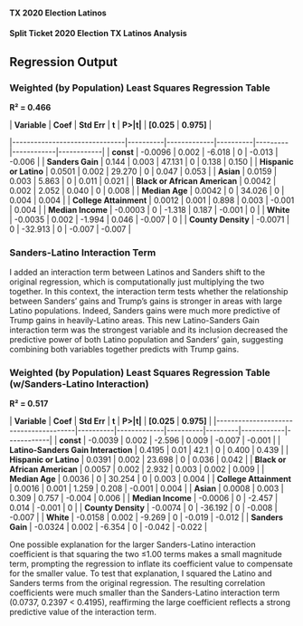 #### TX 2020 Election Latinos
#### Split Ticket 2020 Election TX Latinos Analysis

## Regression Output

### Weighted (by Population) Least Squares Regression Table
**R² = 0.466**

| **Variable**                  | **Coef** | **Std Err** | **t**    | **P>|t|** | **[0.025** | **0.975]** |

|-------------------------------|----------|-------------|----------|---------|------------|------------|
| **const**                     | -0.0096  | 0.002       | -6.018   | 0       | -0.013     | -0.006     |
| **Sanders Gain**              | 0.144    | 0.003       | 47.131   | 0       | 0.138      | 0.150      |
| **Hispanic or Latino**        | 0.0501   | 0.002       | 29.270   | 0       | 0.047      | 0.053      |
| **Asian**                     | 0.0159   | 0.003       | 5.863    | 0       | 0.011      | 0.021      |
| **Black or African American** | 0.0042   | 0.002       | 2.052    | 0.040   | 0          | 0.008      |
| **Median Age**                | 0.0042   | 0           | 34.026   | 0       | 0.004      | 0.004      |
| **College Attainment**        | 0.0012   | 0.001       | 0.898    | 0.003   | -0.001     | 0.004      |
| **Median Income**             | -0.0003  | 0           | -1.318   | 0.187   | -0.001     | 0          |
| **White**                     | -0.0035  | 0.002       | -1.994   | 0.046   | -0.007     | 0          |
| **County Density**            | -0.0071  | 0           | -32.913  | 0       | -0.007     | -0.007     |

### Sanders-Latino Interaction Term

I added an interaction term between Latinos and Sanders shift to the original regression, which is computationally just multiplying the two together. In this context, the interaction term tests whether the relationship between Sanders’ gains and Trump’s gains is stronger in areas with large Latino populations. Indeed, Sanders gains were much more predictive of Trump gains in heavily-Latino areas. This new Latino-Sanders Gain interaction term was the strongest variable and its inclusion decreased the predictive power of both Latino population and Sanders’ gain, suggesting combining both variables together predicts with Trump gains.

### Weighted (by Population) Least Squares Regression Table (w/Sanders-Latino Interaction)
**R² = 0.517**

| **Variable**                          | **Coef** | **Std Err** | **t**    | **P>|t|** | **[0.025** | **0.975]** |
|---------------------------------------|----------|-------------|----------|---------|------------|------------|
| **const**                             | -0.0039  | 0.002       | -2.596   | 0.009   | -0.007     | -0.001     |
| **Latino-Sanders Gain Interaction**   | 0.4195   | 0.01        | 42.1     | 0       | 0.400      | 0.439      |
| **Hispanic or Latino**                | 0.0391   | 0.002       | 23.698   | 0       | 0.036      | 0.042      |
| **Black or African American**         | 0.0057   | 0.002       | 2.932    | 0.003   | 0.002      | 0.009      |
| **Median Age**                        | 0.0036   | 0           | 30.254   | 0       | 0.003      | 0.004      |
| **College Attainment**                | 0.0016   | 0.001       | 1.259    | 0.208   | -0.001     | 0.004      |
| **Asian**                             | 0.0008   | 0.003       | 0.309    | 0.757   | -0.004     | 0.006      |
| **Median Income**                     | -0.0006  | 0           | -2.457   | 0.014   | -0.001     | 0          |
| **County Density**                    | -0.0074  | 0           | -36.192  | 0       | -0.008     | -0.007     |
| **White**                             | -0.0158  | 0.002       | -9.269   | 0       | -0.019     | -0.012     |
| **Sanders Gain**                      | -0.0324  | 0.002       | -6.354   | 0       | -0.042     | -0.022     |

One possible explanation for the larger Sanders-Latino interaction coefficient is that squaring the two ≤1.00 terms makes a small magnitude term, prompting the regression to inflate its coefficient value to compensate for the smaller value. To test that explanation, I squared the Latino and Sanders terms from the original regression. The resulting correlation coefficients were much smaller than the Sanders-Latino interaction term (0.0737, 0.2397 < 0.4195), reaffirming the large coefficient reflects a strong predictive value of the interaction term.
